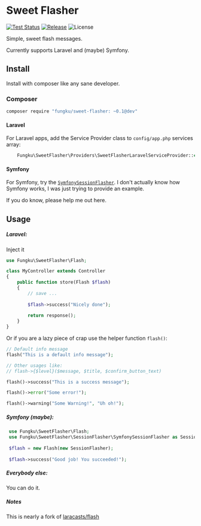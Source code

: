 # Sweet Flasher

[![Test Status](https://img.shields.io/travis/fungku/sweet-flasher.svg?style=flat-square)](https://travis-ci.org/fungku/sweet-flasher)
[![Release](https://img.shields.io/packagist/v/fungku/sweet-flasher.svg?style=flat-square)](https://packagist.org/packages/fungku/sweet-flasher)
![License](https://img.shields.io/packagist/l/fungku/sweet-flasher.svg?style=flat-square)

Simple, sweet flash messages.

Currently supports Laravel and (maybe) Symfony.

## Install

Install with composer like any sane developer.

### Composer

```bash
composer require "fungku/sweet-flasher: ~0.1@dev"
```

#### Laravel

For Laravel apps, add the Service Provider class to `config/app.php` services array:

```php
    Fungku\SweetFlasher\Providers\SweetFlasherLaravelServiceProvider::class,
```

#### Symfony

For Symfony, try the [`SymfonySessionFlasher`](https://github.com/fungku/sweet-flasher/blob/master/src/SessionFlasher/SymfonySessionFlasher.php).
I don't actually know how Symfony works, I was just trying to provide an example.

If you do know, please help me out here.

## Usage

##### Laravel:

Inject it

```php
use Fungku\SweetFlasher\Flash;

class MyController extends Controller
{
    public function store(Flash $flash)
    {
        // save ...
        
        $flash->success("Nicely done");
        
        return response();
    }
}
```

Or if you are a lazy piece of crap use the helper function `flash()`:

```php
// Default info message
flash("This is a default info message");

// Other usages like:
// flash->{$level}($message, $title, $confirm_button_text)

flash()->success("This is a success message");

flash()->error("Some error!");

flash()->warning("Some Warning!", "Uh oh!");
```

##### Symfony (maybe):

```php
 use Fungku\SweetFlasher\Flash;
 use Fungku\SweetFlasher\SessionFlasher\SymfonySessionFlasher as SessionFlasher;
 
 $flash = new Flash(new SessionFlasher);
 
 $flash->success("Good job! You succeeded!");
```

##### Everybody else:

You can do it.

##### *Notes*

This is nearly a fork of [laracasts/flash](https://github.com/laracasts/flash)
